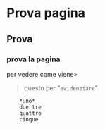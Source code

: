 # Prova pagina

## Prova

### prova la pagina

per vedere come viene>

> questo per "`evidenziare`"
   ```  
       *uno*
       due tre 
       quattro
       cinque
   ```
